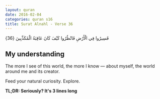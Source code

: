 ```yaml
---
layout: quran
date: 2016-02-04
categories: quran s16
title: Surat Alnahl - Verse 36
---
```


<div class="quran-verse">فَسِيرُوا فِي الْأَرْضِ فَانْظُرُوا كَيْفَ كَانَ عَاقِبَةُ الْمُكَذِّبِينَ {36}</div>

## My understanding

The more I see of this world, the more I know &mdash; about myself, the world around me and its creator.

Feed your natural curiosity. Explore.

**TL;DR: Seriously? It's 3 lines long**
